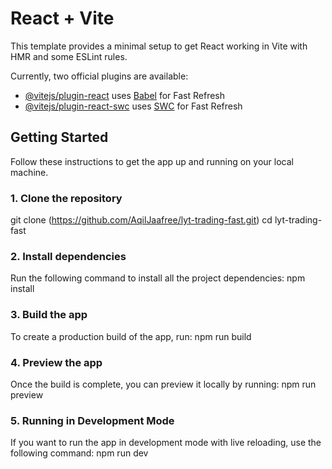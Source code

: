 # React + Vite

This template provides a minimal setup to get React working in Vite with HMR and some ESLint rules.

Currently, two official plugins are available:

- [@vitejs/plugin-react](https://github.com/vitejs/vite-plugin-react/blob/main/packages/plugin-react/README.md) uses [Babel](https://babeljs.io/) for Fast Refresh
- [@vitejs/plugin-react-swc](https://github.com/vitejs/vite-plugin-react-swc) uses [SWC](https://swc.rs/) for Fast Refresh

## Getting Started

Follow these instructions to get the app up and running on your local machine.

### 1. Clone the repository
git clone (https://github.com/AqilJaafree/lyt-trading-fast.git)
cd lyt-trading-fast

### 2. Install dependencies
Run the following command to install all the project dependencies:
npm install

### 3. Build the app
To create a production build of the app, run:
npm run build

### 4. Preview the app
Once the build is complete, you can preview it locally by running:
npm run preview

### 5. Running in Development Mode
If you want to run the app in development mode with live reloading, use the following command:
npm run dev
